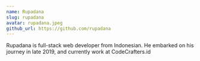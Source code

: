 ```yaml
---
name: Rupadana
slug: rupadana
avatar: rupadana.jpeg
github_url: https://github.com/rupadana
---
```


Rupadana is full-stack web developer from Indonesian. He embarked on his journey in late 2019, and currently work at CodeCrafters.id
